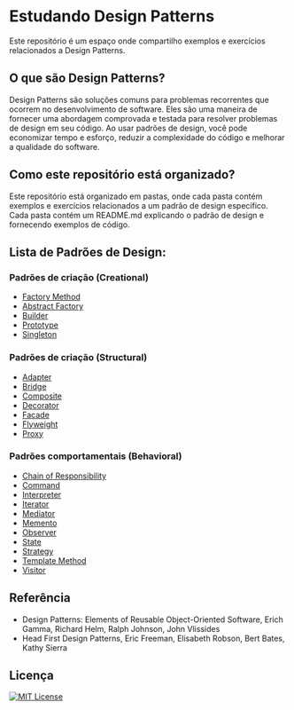 # Estudando Design Patterns

Este repositório é um espaço onde compartilho exemplos e exercícios relacionados a Design Patterns.

## O que são Design Patterns?

Design Patterns são soluções comuns para problemas recorrentes que ocorrem no desenvolvimento de software. Eles são uma
maneira de fornecer uma abordagem comprovada e testada para resolver problemas de design em seu código. Ao usar padrões
de design, você pode economizar tempo e esforço, reduzir a complexidade do código e melhorar a qualidade do software.

## Como este repositório está organizado?

Este repositório está organizado em pastas, onde cada pasta contém exemplos e exercícios relacionados a um padrão de
design específico. Cada pasta contém um README.md explicando o padrão de design e fornecendo exemplos de código.

## Lista de Padrões de Design:

### Padrões de criação (Creational)

- [Factory Method](src/main/java/com/br/study/patterns/creational/factorymethod)
- [Abstract Factory](src/main/java/com/br/study/patterns/creational/abstractfactory)
- [Builder](builder)
- [Prototype](src/main/java/com/br/study/patterns/creational/prototype)
- [Singleton](singleton)

### Padrões de criação (Structural)

- [Adapter](adapter)
- [Bridge](src/main/java/com/br/study/patterns/structural/bridge)
- [Composite](src/main/java/com/br/study/patterns/structural/composite)
- [Decorator](src/main/java/com/br/study/patterns/structural/decorator)
- [Facade](src/main/java/com/br/study/patterns/structural/facade)
- [Flyweight](flyweight)
- [Proxy](proxy)

### Padrões comportamentais (Behavioral)

- [Chain of Responsibility](chainofresponsibility)
- [Command](command)
- [Interpreter](interpreter)
- [Iterator](iterator)
- [Mediator](src/main/java/com/br/study/patterns/creational/mediator)
- [Memento](memento)
- [Observer](observer)
- [State](state)
- [Strategy](strategy)
- [Template Method](templatemethod)
- [Visitor](visitor)

## Referência

- Design Patterns: Elements of Reusable Object-Oriented Software, Erich Gamma, Richard Helm, Ralph Johnson, John
  Vlissides
- Head First Design Patterns, Eric Freeman, Elisabeth Robson, Bert Bates, Kathy Sierra

## Licença

[![MIT License](https://img.shields.io/badge/License-MIT-green.svg)](https://choosealicense.com/licenses/mit/)
